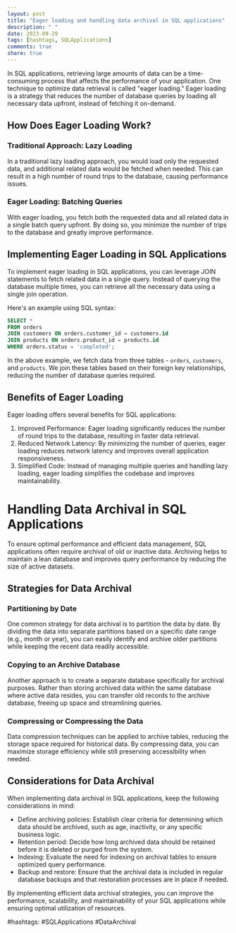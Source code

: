 ```yaml
---
layout: post
title: "Eager loading and handling data archival in SQL applications"
description: " "
date: 2023-09-29
tags: [hashtags, SQLApplications]
comments: true
share: true
---
```


In SQL applications, retrieving large amounts of data can be a time-consuming process that affects the performance of your application. One technique to optimize data retrieval is called "eager loading." Eager loading is a strategy that reduces the number of database queries by loading all necessary data upfront, instead of fetching it on-demand.

## How Does Eager Loading Work?

### Traditional Approach: Lazy Loading
In a traditional lazy loading approach, you would load only the requested data, and additional related data would be fetched when needed. This can result in a high number of round trips to the database, causing performance issues.

### Eager Loading: Batching Queries
With eager loading, you fetch both the requested data and all related data in a single batch query upfront. By doing so, you minimize the number of trips to the database and greatly improve performance.

## Implementing Eager Loading in SQL Applications

To implement eager loading in SQL applications, you can leverage JOIN statements to fetch related data in a single query. Instead of querying the database multiple times, you can retrieve all the necessary data using a single join operation.

Here's an example using SQL syntax:

```sql
SELECT *
FROM orders
JOIN customers ON orders.customer_id = customers.id
JOIN products ON orders.product_id = products.id
WHERE orders.status = 'completed';
```
In the above example, we fetch data from three tables - `orders`, `customers`, and `products`. We join these tables based on their foreign key relationships, reducing the number of database queries required.

## Benefits of Eager Loading

Eager loading offers several benefits for SQL applications:

1. Improved Performance: Eager loading significantly reduces the number of round trips to the database, resulting in faster data retrieval.
2. Reduced Network Latency: By minimizing the number of queries, eager loading reduces network latency and improves overall application responsiveness.
3. Simplified Code: Instead of managing multiple queries and handling lazy loading, eager loading simplifies the codebase and improves maintainability.

# Handling Data Archival in SQL Applications

To ensure optimal performance and efficient data management, SQL applications often require archival of old or inactive data. Archiving helps to maintain a lean database and improves query performance by reducing the size of active datasets.

## Strategies for Data Archival

### Partitioning by Date
One common strategy for data archival is to partition the data by date. By dividing the data into separate partitions based on a specific date range (e.g., month or year), you can easily identify and archive older partitions while keeping the recent data readily accessible.

### Copying to an Archive Database
Another approach is to create a separate database specifically for archival purposes. Rather than storing archived data within the same database where active data resides, you can transfer old records to the archive database, freeing up space and streamlining queries.

### Compressing or Compressing the Data
Data compression techniques can be applied to archive tables, reducing the storage space required for historical data. By compressing data, you can maximize storage efficiency while still preserving accessibility when needed.

## Considerations for Data Archival

When implementing data archival in SQL applications, keep the following considerations in mind:

* Define archiving policies: Establish clear criteria for determining which data should be archived, such as age, inactivity, or any specific business logic.
* Retention period: Decide how long archived data should be retained before it is deleted or purged from the system.
* Indexing: Evaluate the need for indexing on archival tables to ensure optimized query performance.
* Backup and restore: Ensure that the archival data is included in regular database backups and that restoration processes are in place if needed.

By implementing efficient data archival strategies, you can improve the performance, scalability, and maintainability of your SQL applications while ensuring optimal utilization of resources.

#hashtags:  #SQLApplications  #DataArchival